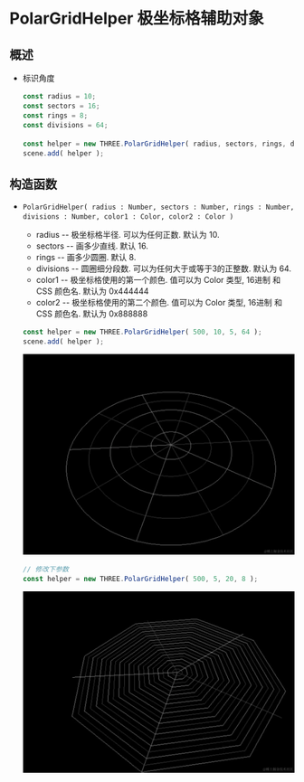 # PolarGridHelper 极坐标格辅助对象

## 概述

+ 标识角度

  ```js
  const radius = 10;
  const sectors = 16;
  const rings = 8;
  const divisions = 64;

  const helper = new THREE.PolarGridHelper( radius, sectors, rings, divisions );
  scene.add( helper );
  ```

## 构造函数

+ `PolarGridHelper( radius : Number, sectors : Number, rings : Number, divisions : Number, color1 : Color, color2 : Color )`

  + radius -- 极坐标格半径. 可以为任何正数. 默认为 10.
  + sectors -- 画多少直线. 默认 16.
  + rings -- 画多少圆圈. 默认 8.
  + divisions -- 圆圈细分段数. 可以为任何大于或等于3的正整数. 默认为 64.
  + color1 -- 极坐标格使用的第一个颜色. 值可以为 Color 类型, 16进制 和 CSS 颜色名. 默认为 0x444444
  + color2 -- 极坐标格使用的第二个颜色. 值可以为 Color 类型, 16进制 和 CSS 颜色名. 默认为 0x888888

  ```js
  const helper = new THREE.PolarGridHelper( 500, 10, 5, 64 );
  scene.add( helper );
  ```

    ![alt text](images/PolarGridHelper.png)

  ```js
  // 修改下参数
  const helper = new THREE.PolarGridHelper( 500, 5, 20, 8 );
  ```

    ![alt text](images/PolarGridHelper2.png)
